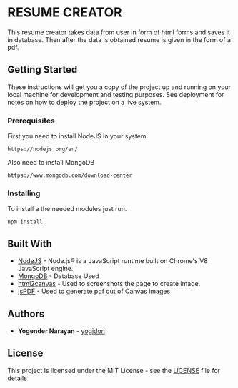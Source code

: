 # RESUME CREATOR

This resume creator takes data from user in form of html forms and saves it in database. Then after the data is obtained resume is given in the form of a pdf.

## Getting Started

These instructions will get you a copy of the project up and running on your local machine for development and testing purposes. See deployment for notes on how to deploy the project on a live system.

### Prerequisites

First you need to install NodeJS in your system.
```
https://nodejs.org/en/
```

Also need to install MongoDB
```
https://www.mongodb.com/download-center
```

### Installing

To install a the needed modules just run.

```
npm install
```

## Built With

* [NodeJS](https://nodejs.org/en/) - Node.js® is a JavaScript runtime built on Chrome's V8 JavaScript engine.
* [MongoDB](https://www.mongodb.com/) - Database Used
* [html2canvas](https://html2canvas.hertzen.com/) - Used to screenshots the page to create image. 
* [jsPDF](https://parall.ax/products/jspdf/) - Used to generate pdf out of Canvas images


## Authors

* **Yogender Narayan**  - [yogidon](https://github.com/yogidon)

## License

This project is licensed under the MIT License - see the [LICENSE](LICENSE) file for details


